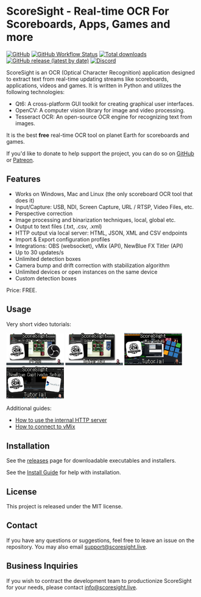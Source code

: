 # ScoreSight - Real-time OCR For Scoreboards, Apps, Games and more

[![GitHub](https://img.shields.io/github/license/occ-ai/scoresight)](https://github.com/occ-ai/scoresight/blob/main/LICENSE)
[![GitHub Workflow Status](https://img.shields.io/github/actions/workflow/status/occ-ai/scoresight/build.yaml)](https://github.com/occ-ai/scoresight/actions/workflows/build.yaml)
[![Total downloads](https://img.shields.io/github/downloads/occ-ai/scoresight/total)](https://github.com/occ-ai/scoresight/releases)
[![GitHub release (latest by date)](https://img.shields.io/github/v/release/occ-ai/scoresight)](https://github.com/occ-ai/scoresight/releases)
[![Discord](https://img.shields.io/discord/1200229425141252116)](https://discord.gg/8pG2tC923N)

ScoreSight is an OCR (Optical Character Recognition) application designed to extract text from real-time updating streams like scoreboards, applications, videos and games.
It is written in Python and utilizes the following technologies:

- Qt6: A cross-platform GUI toolkit for creating graphical user interfaces.
- OpenCV: A computer vision library for image and video processing.
- Tesseract OCR: An open-source OCR engine for recognizing text from images.

It is the best **free** real-time OCR tool on planet Earth for scoreboards and games.

If you'd like to donate to help support the project, you can do so on [GitHub](https://github.com/sponsors/royshil) or [Patreon](https://www.patreon.com/RoyShilkrot).

## Features

- Works on Windows, Mac and Linux (the only scoreboard OCR tool that does it)
- Input/Capture: USB, NDI, Screen Capture, URL / RTSP, Video Files, etc.
- Perspective correction
- Image processing and binarization techniques, local, global etc.
- Output to text files (.txt, .csv, .xml)
- HTTP output via local server: HTML, JSON, XML and CSV endpoints
- Import & Export configuration profiles
- Integrations: OBS (websocket), vMix (API), NewBlue FX Titler (API)
- Up to 30 updates/s
- Unlimited detection boxes
- Camera bump and drift correction with stabilization algorithm
- Unlimited devices or open instances on the same device
- Custom detection boxes

Price: FREE.

## Usage

Very short video tutorials:

<div>
<a href="https://youtu.be/wMNolI0w0tE" target="_blank"><img src="./image-16.png" width="30%"/></a>
<a href="https://youtu.be/ACY4-yT3x84" target="_blank"><img src="./image-17.png" width="30%"/></a>
<a href="https://youtu.be/yowoYzBWrps" target="_blank"><img src="./image-18.png" width="30%"/></a>
<a href="https://youtu.be/ptR-Yh5FSPg" target="_blank"><img src="./image-19.png" width="30%"/></a>
</div>

Additional guides:

- [How to use the internal HTTP server](http_server.md)
- [How to connect to vMix](vmix.md)

## Installation

See the [releases](https://github.com/occ-ai/scoresight/releases) page for downloadable executables and installers.

See the [Install Guide](INSTALL.md) for help with installation.

## License

This project is released under the MIT license.

## Contact

If you have any questions or suggestions, feel free to leave an issue on the repository.
You may also email [support@scoresight.live](mailto:support@scoresight.live).

## Business Inquiries

If you wish to contract the development team to productionize ScoreSight for your needs,
please contact [info@scoresight.live](mailto:info@scoresight.live).
